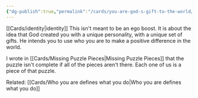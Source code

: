 ```yaml
---
{"dg-publish":true,"permalink":"/cards/you-are-god-s-gift-to-the-world/"}
---
```


[[Cards/identity\|identity]]
This isn't meant to be an ego boost. It is about the idea that God created you with a unique personality, with a unique set of gifts. He intends you to use who you are to make a positive difference in the world.

I wrote in [[Cards/Missing Puzzle Pieces\|Missing Puzzle Pieces]] that the puzzle isn't complete if all of the pieces aren't there. Each one of us is a piece of that puzzle.

Related: [[Cards/Who you are defines what you do\|Who you are defines what you do]]